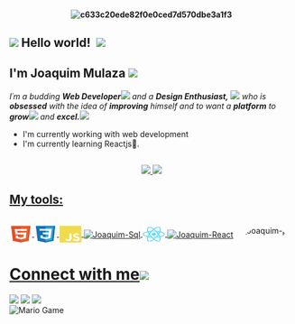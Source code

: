 <h4 align="center">
 
![c633c20ede82f0e0ced7d570dbe3a1f3](https://user-images.githubusercontent.com/70382532/138322189-2db8df52-9dcb-40a0-88a8-c365466bd33d.gif)

## <img src="https://github.com/TheDudeThatCode/TheDudeThatCode/blob/master/Assets/Hi.gif" width="29px"> **Hello world!** &nbsp;<img src="https://github.com/TheDudeThatCode/TheDudeThatCode/blob/master/Assets/Earth.gif" width="24px">

## I'm Joaquim Mulaza <img src="https://github.com/TheDudeThatCode/TheDudeThatCode/blob/master/Assets/Mario_Hello_Big.gif" width="30px">

<p>
  <em>
    I´m a budding <b>Web Developer</b><img src="https://github.com/TheDudeThatCode/TheDudeThatCode/blob/master/Assets/Developer.gif" width="40px"> and a <b>Design Enthusiast,</b>&nbsp;<img src="https://github.com/TheDudeThatCode/TheDudeThatCode/blob/master/Assets/Designer.gif" width="40px"> who is <b>obsessed</b> with the idea of <b>improving</b> himself and to want a <b>platform</b> to <b>grow</b><img src="https://github.com/TheDudeThatCode/TheDudeThatCode/blob/master/Assets/Rocket.gif" width="18px"> and <b>excel.</b><img src="https://github.com/TheDudeThatCode/TheDudeThatCode/blob/master/Assets/Medal.gif" width="20px">
  </em>
</p>

- I'm currently working with web development
- I'm currently learning Reactjs💪.
 
##
<div align="center">
  <a href="https://github.com/joaquimmulaza">
  <img height="180em" src="https://github-readme-stats.vercel.app/api?username=joaquimmulaza&show_icons=true&theme=dracula&include_all_commits=true&count_private=true"/>
  <img height="180em" src="https://github-readme-stats.vercel.app/api/top-langs/?username=joaquimmulaza&layout=compact&langs_count=7&theme=dracula"/>
</div>

## My tools:
  <div style="display: inline_block"><br>
     <img align="center" alt="Joaquim-HTML" height="30" width="40" src="https://raw.githubusercontent.com/devicons/devicon/master/icons/html5/html5-original.svg">
  
  <img align="center" alt="Joaquim-CSS" height="30" width="40" src="https://raw.githubusercontent.com/devicons/devicon/master/icons/css3/css3-original.svg">
    
  <img align="center" alt="Joaquim-Js" height="30" width="40" src="https://raw.githubusercontent.com/devicons/devicon/master/icons/javascript/javascript-plain.svg">
    
  <img align="center" alt="Joaquim-Sql" height="50" width="60" src="https://cdn.jsdelivr.net/gh/devicons/devicon/icons/mysql/mysql-original-wordmark.svg" />

  <img align="center" alt="Joaquim-React" height="30" width="40" src="https://raw.githubusercontent.com/devicons/devicon/master/icons/react/react-original.svg">
    
  <img align="center" alt="Joaquim-React" height="50" width="60" src="https://cdn.jsdelivr.net/gh/devicons/devicon/icons/php/php-plain.svg" />

  
  <img align="right" alt="Joaquim-pic" height="170" style="border-radius:50px;" src="https://user-images.githubusercontent.com/71206707/148536881-8ba5eb7f-2375-4a32-9a8d-bc00002cf6e2.png">
</div>
  
##
  
 # Connect with me<img src="https://github.com/TheDudeThatCode/TheDudeThatCode/blob/master/Assets/Handshake.gif" height="32px">
  
<div>
  <a href="https://www.linkedin.com/in/joaquim-joão-josé-mulaza-309a431a8" target="_blank"><img src="https://img.shields.io/badge/-LinkedIn-%230077B5?style=for-the-badge&logo=linkedin&logoColor=white" target="_blank"></a> 
  <a href="https://www.youtube.com/channel/UC8dVxkHlwjOs_cI6P7fHuGg" target="_blank"><img src="https://img.shields.io/badge/Twitter-00acee?style=for-the-badge&logo=twitter&logoColor=white" target="_blank"></a>
  <a href = "mailto:joaquimmulazadev@gmail.com"><img src="https://img.shields.io/badge/Gmail-D14836?style=for-the-badge&logo=gmail&logoColor=white" target="_blank"></a>
</div>
  
  <img src="https://github.com/TheDudeThatCode/TheDudeThatCode/blob/master/Assets/Mario_Gameplay.gif" alt="Mario Game" width="980">
